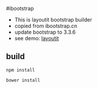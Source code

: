 #ibootstrap
- This is layoutit bootstrap builder
- copied from ibootstrap.cn
- update bootstrap to 3.3.6
- see demo: [layoutit](http://savokiss.me/layoutit)


## build

```
npm install
```

```
bower install
```